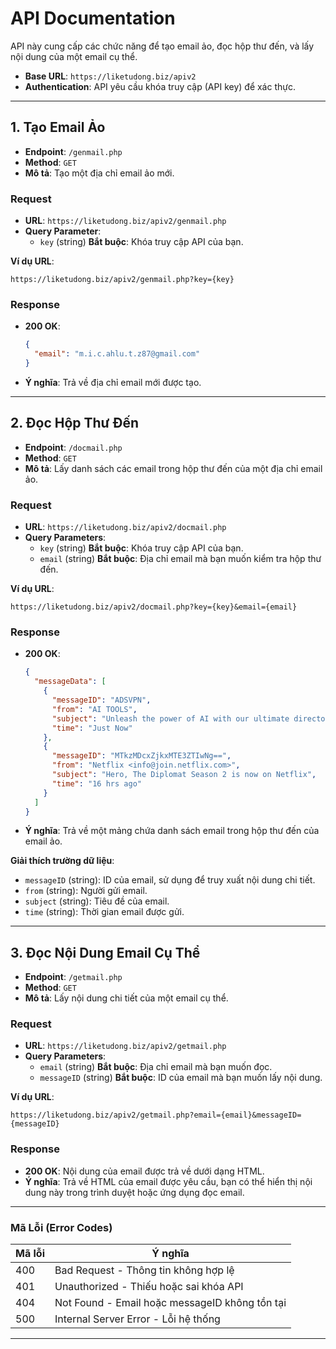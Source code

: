 
# API Documentation

API này cung cấp các chức năng để tạo email ảo, đọc hộp thư đến, và lấy nội dung của một email cụ thể.

- **Base URL**: `https://liketudong.biz/apiv2`
- **Authentication**: API yêu cầu khóa truy cập (API key) để xác thực.

---

## 1. Tạo Email Ảo

- **Endpoint**: `/genmail.php`
- **Method**: `GET`
- **Mô tả**: Tạo một địa chỉ email ảo mới.

### Request
- **URL**: `https://liketudong.biz/apiv2/genmail.php`
- **Query Parameter**:
  - `key` (string) **Bắt buộc**: Khóa truy cập API của bạn.

**Ví dụ URL**:
```
https://liketudong.biz/apiv2/genmail.php?key={key}
```

### Response
- **200 OK**:
    ```json
    {
      "email": "m.i.c.ahlu.t.z87@gmail.com"
    }
    ```
- **Ý nghĩa**: Trả về địa chỉ email mới được tạo.

---

## 2. Đọc Hộp Thư Đến

- **Endpoint**: `/docmail.php`
- **Method**: `GET`
- **Mô tả**: Lấy danh sách các email trong hộp thư đến của một địa chỉ email ảo.

### Request
- **URL**: `https://liketudong.biz/apiv2/docmail.php`
- **Query Parameters**:
  - `key` (string) **Bắt buộc**: Khóa truy cập API của bạn.
  - `email` (string) **Bắt buộc**: Địa chỉ email mà bạn muốn kiểm tra hộp thư đến.

**Ví dụ URL**:
```
https://liketudong.biz/apiv2/docmail.php?key={key}&email={email}
```

### Response
- **200 OK**:
    ```json
    {
      "messageData": [
        {
          "messageID": "ADSVPN",
          "from": "AI TOOLS",
          "subject": "Unleash the power of AI with our ultimate directory of online tools!",
          "time": "Just Now"
        },
        {
          "messageID": "MTkzMDcxZjkxMTE3ZTIwNg==",
          "from": "Netflix <info@join.netflix.com>",
          "subject": "Hero, The Diplomat Season 2 is now on Netflix",
          "time": "16 hrs ago"
        }
      ]
    }
    ```
- **Ý nghĩa**: Trả về một mảng chứa danh sách email trong hộp thư đến của email ảo.

**Giải thích trường dữ liệu**:
  - `messageID` (string): ID của email, sử dụng để truy xuất nội dung chi tiết.
  - `from` (string): Người gửi email.
  - `subject` (string): Tiêu đề của email.
  - `time` (string): Thời gian email được gửi.

---

## 3. Đọc Nội Dung Email Cụ Thể

- **Endpoint**: `/getmail.php`
- **Method**: `GET`
- **Mô tả**: Lấy nội dung chi tiết của một email cụ thể.

### Request
- **URL**: `https://liketudong.biz/apiv2/getmail.php`
- **Query Parameters**:
  - `email` (string) **Bắt buộc**: Địa chỉ email mà bạn muốn đọc.
  - `messageID` (string) **Bắt buộc**: ID của email mà bạn muốn lấy nội dung.

**Ví dụ URL**:
```
https://liketudong.biz/apiv2/getmail.php?email={email}&messageID={messageID}
```

### Response
- **200 OK**: Nội dung của email được trả về dưới dạng HTML.
- **Ý nghĩa**: Trả về HTML của email được yêu cầu, bạn có thể hiển thị nội dung này trong trình duyệt hoặc ứng dụng đọc email.

---

### Mã Lỗi (Error Codes)

| Mã lỗi | Ý nghĩa                   |
|--------|----------------------------|
| 400    | Bad Request - Thông tin không hợp lệ |
| 401    | Unauthorized - Thiếu hoặc sai khóa API |
| 404    | Not Found - Email hoặc messageID không tồn tại |
| 500    | Internal Server Error - Lỗi hệ thống |

---

